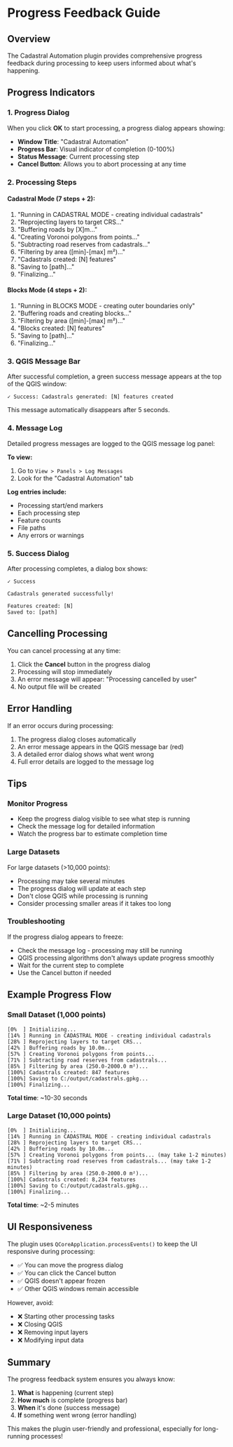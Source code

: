 # Progress Feedback Guide

## Overview

The Cadastral Automation plugin provides comprehensive progress feedback during processing to keep users informed about what's happening.

## Progress Indicators

### 1. Progress Dialog

When you click **OK** to start processing, a progress dialog appears showing:

- **Window Title**: "Cadastral Automation"
- **Progress Bar**: Visual indicator of completion (0-100%)
- **Status Message**: Current processing step
- **Cancel Button**: Allows you to abort processing at any time

### 2. Processing Steps

#### Cadastral Mode (7 steps + 2):
1. "Running in CADASTRAL MODE - creating individual cadastrals"
2. "Reprojecting layers to target CRS..."
3. "Buffering roads by [X]m..."
4. "Creating Voronoi polygons from points..."
5. "Subtracting road reserves from cadastrals..."
6. "Filtering by area ([min]-[max] m²)..."
7. "Cadastrals created: [N] features"
8. "Saving to [path]..."
9. "Finalizing..."

#### Blocks Mode (4 steps + 2):
1. "Running in BLOCKS MODE - creating outer boundaries only"
2. "Buffering roads and creating blocks..."
3. "Filtering by area ([min]-[max] m²)..."
4. "Blocks created: [N] features"
5. "Saving to [path]..."
6. "Finalizing..."

### 3. QGIS Message Bar

After successful completion, a green success message appears at the top of the QGIS window:

```
✓ Success: Cadastrals generated: [N] features created
```

This message automatically disappears after 5 seconds.

### 4. Message Log

Detailed progress messages are logged to the QGIS message log panel:

**To view:**
1. Go to `View > Panels > Log Messages`
2. Look for the "Cadastral Automation" tab

**Log entries include:**
- Processing start/end markers
- Each processing step
- Feature counts
- File paths
- Any errors or warnings

### 5. Success Dialog

After processing completes, a dialog box shows:

```
✓ Success

Cadastrals generated successfully!

Features created: [N]
Saved to: [path]
```

## Cancelling Processing

You can cancel processing at any time:

1. Click the **Cancel** button in the progress dialog
2. Processing will stop immediately
3. An error message will appear: "Processing cancelled by user"
4. No output file will be created

## Error Handling

If an error occurs during processing:

1. The progress dialog closes automatically
2. An error message appears in the QGIS message bar (red)
3. A detailed error dialog shows what went wrong
4. Full error details are logged to the message log

## Tips

### Monitor Progress
- Keep the progress dialog visible to see what step is running
- Check the message log for detailed information
- Watch the progress bar to estimate completion time

### Large Datasets
For large datasets (>10,000 points):
- Processing may take several minutes
- The progress dialog will update at each step
- Don't close QGIS while processing is running
- Consider processing smaller areas if it takes too long

### Troubleshooting
If the progress dialog appears to freeze:
- Check the message log - processing may still be running
- QGIS processing algorithms don't always update progress smoothly
- Wait for the current step to complete
- Use the Cancel button if needed

## Example Progress Flow

### Small Dataset (1,000 points)
```
[0%  ] Initializing...
[14% ] Running in CADASTRAL MODE - creating individual cadastrals
[28% ] Reprojecting layers to target CRS...
[42% ] Buffering roads by 10.0m...
[57% ] Creating Voronoi polygons from points...
[71% ] Subtracting road reserves from cadastrals...
[85% ] Filtering by area (250.0-2000.0 m²)...
[100%] Cadastrals created: 847 features
[100%] Saving to C:/output/cadastrals.gpkg...
[100%] Finalizing...
```

**Total time**: ~10-30 seconds

### Large Dataset (10,000 points)
```
[0%  ] Initializing...
[14% ] Running in CADASTRAL MODE - creating individual cadastrals
[28% ] Reprojecting layers to target CRS...
[42% ] Buffering roads by 10.0m...
[57% ] Creating Voronoi polygons from points... (may take 1-2 minutes)
[71% ] Subtracting road reserves from cadastrals... (may take 1-2 minutes)
[85% ] Filtering by area (250.0-2000.0 m²)...
[100%] Cadastrals created: 8,234 features
[100%] Saving to C:/output/cadastrals.gpkg...
[100%] Finalizing...
```

**Total time**: ~2-5 minutes

## UI Responsiveness

The plugin uses `QCoreApplication.processEvents()` to keep the UI responsive during processing:

- ✅ You can move the progress dialog
- ✅ You can click the Cancel button
- ✅ QGIS doesn't appear frozen
- ✅ Other QGIS windows remain accessible

However, avoid:
- ❌ Starting other processing tasks
- ❌ Closing QGIS
- ❌ Removing input layers
- ❌ Modifying input data

## Summary

The progress feedback system ensures you always know:
1. **What** is happening (current step)
2. **How much** is complete (progress bar)
3. **When** it's done (success message)
4. **If** something went wrong (error handling)

This makes the plugin user-friendly and professional, especially for long-running processes!
